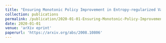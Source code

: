 ```yaml
---
title: "Ensuring Monotonic Policy Improvement in Entropy-regularized Value-based Reinforcement Learning"
collection: publications
permalink: /publication/2020-01-01-Ensuring-Monotonic-Policy-Improvement
date: 2020-01-01
venue: 'arXiv eprint'
paperurl: 'https://arxiv.org/abs/2008.10806'
---
```

